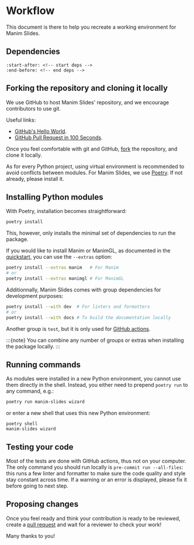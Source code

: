 # Workflow

This document is there to help you recreate a working environment for Manim Slides.

## Dependencies

```{include} ../../../README.md
:start-after: <!-- start deps -->
:end-before: <!-- end deps -->
```

## Forking the repository and cloning it locally

We use GitHub to host Manim Slides' repository, and we encourage contributors to use git.

Useful links:

* [GitHub's Hello World](https://docs.github.com/en/get-started/quickstart/hello-world).
* [GitHub Pull Request in 100 Seconds](https://www.youtube.com/watch?v=8lGpZkjnkt4&ab_channel=Fireship).

Once you feel comfortable with git and GitHub, [fork](https://github.com/jeertmans/manim-slides/fork) the repository, and clone it locally.

As for every Python project, using virtual environment is recommended to avoid conflicts between modules. For Manim Slides, we use [Poetry](https://python-poetry.org/docs/#installing-with-the-official-installer). If not already, please install it.

## Installing Python modules

With Poetry, installation becomes straightforward:

```bash
poetry install
```

This, however, only installs the minimal set of dependencies to run the package.

If you would like to install Manim or ManimGL, as documented in the [quickstart](../quickstart),
you can use the `--extras` option:

```bash
poetry install --extras manim   # For Manim
# or
poetry install --extras manimgl # For ManimGL
```

Additionnally, Manim Slides comes with group dependencies for development purposes:

```bash
poetry install --with dev  # For linters and formatters
# or
poetry install --with docs # To build the documentation locally
```

Another group is `test`, but it is only used for
[GitHub actions](https://github.com/jeertmans/manim-slides/blob/main/.github/workflows/test_examples.yml).

:::{note}
You can combine any number of groups or extras when installing the package locally.
:::

## Running commands

As modules were installed in a new Python environment, you cannot use them directly in the shell.
Instead, you either need to prepend `poetry run` to any command, e.g.:

```bash
poetry run manim-slides wizard
```

or enter a new shell that uses this new Python environment:

```
poetry shell
manim-slides wizard
```

## Testing your code

Most of the tests are done with GitHub actions, thus not on your computer. The only command you should run locally is `pre-commit run --all-files`: this runs a few linter and formatter to make sure the code quality and style stay constant across time. If a warning or an error is displayed, please fix it before going to next step.

## Proposing changes

Once you feel ready and think your contribution is ready to be reviewed, create a [pull request](https://github.com/jeertmans/manim-slides/pulls) and wait for a reviewer to check your work!

Many thanks to you!
